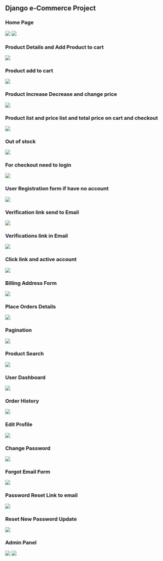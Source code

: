 ## Django e-Commerce Project

### Home Page
<img src="static/images/screenshot/home1.png">
<img src="static/images/screenshot/home2.png">

### Product Details and Add Product to cart
<img src="static/images/screenshot/product_deatils.png">

### Product add to cart
<img src="static/images/screenshot/add_product_on_cart.png">

### Product Increase Decrease and change price
<img src="static/images/screenshot/increrase_product.png">

### Product list and price list and total price on cart and checkout
<img src="static/images/screenshot/product_list_on_cart.png">

### Out of stock
<img src="static/images/screenshot/out_of_stock.png">

### For checkout need to login
<img src="static/images/screenshot/login_need_for_check_out.png">

### User Registration form if have no account
<img src="static/images/screenshot/registation-form.png">

### Verification link send to Email
<img src="static/images/screenshot/send_verification_link_email.png">

### Verifications link in Email
<img src="static/images/screenshot/verification_link_on_email.png">

### Click link and active account
<img src="static/images/screenshot/click_link_active_account.png">

### Billing Address Form
<img src="static/images/screenshot/billing_address_form.png">

### Place Orders Details
<img src="static/images/screenshot/place_order.png">

### Pagination
<img src="static/images/screenshot/pagenation.png">

### Product Search
<img src="static/images/screenshot/search_produt_name.png">

### User Dashboard
<img src="static/images/screenshot/deashboard.png">

### Order History
<img src="static/images/screenshot/order_history.png">

### Edit Profile
<img src="static/images/screenshot/edit_profile.png">

### Change Password
<img src="static/images/screenshot/change_password_form.png">

### Forgot Email Form
<img src="static/images/screenshot/forgot_password_form.png">

### Password Reset Link to email
<img src="static/images/screenshot/password_reset_link_email.png">

### Reset New Password Update
<img src="static/images/screenshot/new_password_reset_form.png">

### Admin Panel
<img src="static/images/screenshot/database1.png">
<img src="static/images/screenshot/database2.png">
